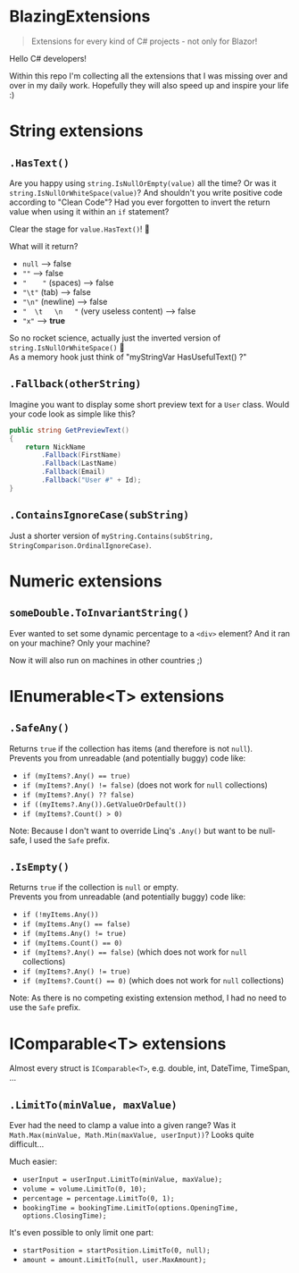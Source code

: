 # BlazingExtensions

> Extensions for every kind of C# projects - not only for Blazor!

Hello C# developers!

Within this repo I'm collecting all the extensions that I was missing over and over in my daily work. Hopefully they will also speed up and inspire your life :)


# String extensions

## `.HasText()`

Are you happy using `string.IsNullOrEmpty(value)` all the time? Or was it `string.IsNullOrWhiteSpace(value)`?
And shouldn't you write positive code according to "Clean Code"?
Had you ever forgotten to invert the return value when using it within an `if` statement?

Clear the stage for `value.HasText()`! :tada:

What will it return?
* `null` --> false
* `""` --> false
* `"    "` (spaces) --> false
* `"\t"` (tab) --> false
* `"\n"` (newline) --> false
* `"  \t   \n   "` (very useless content) --> false
* `"x"` --> **true**

So no rocket science, actually just the inverted version of `string.IsNullOrWhiteSpace()` :shrug:\
As a memory hook just think of "myStringVar HasUsefulText() ?"


## `.Fallback(otherString)`

Imagine you want to display some short preview text for a `User` class. Would your code look as simple like this?

```csharp
public string GetPreviewText()
{
    return NickName
        .Fallback(FirstName)
        .Fallback(LastName)
        .Fallback(Email)
        .Fallback("User #" + Id);
}
```


## `.ContainsIgnoreCase(subString)`
Just a shorter version of `myString.Contains(subString, StringComparison.OrdinalIgnoreCase)`.


# Numeric extensions

## `someDouble.ToInvariantString()`

Ever wanted to set some dynamic percentage to a `<div>` element? And it ran on your machine? Only your machine?

Now it will also run on machines in other countries ;)


# IEnumerable&lt;T&gt; extensions

## `.SafeAny()`

Returns `true` if the collection has items (and therefore is not `null`).\
Prevents you from unreadable (and potentially buggy) code like:
* `if (myItems?.Any() == true)`
* `if (myItems?.Any() != false)` (does not work for `null` collections)
* `if (myItems?.Any() ?? false)`
* `if ((myItems?.Any()).GetValueOrDefault())`
* `if (myItems?.Count() > 0)`

Note: Because I don't want to override Linq's `.Any()` but want to be null-safe, I used the `Safe` prefix.


## `.IsEmpty()`

Returns `true` if the collection is `null` or empty.\
Prevents you from unreadable (and potentially buggy) code like:
* `if (!myItems.Any())`
* `if (myItems.Any() == false)`
* `if (myItems.Any() != true)`
* `if (myItems.Count() == 0)`
* `if (myItems?.Any() == false)` (which does not work for `null` collections)
* `if (myItems?.Any() != true)`
* `if (myItems?.Count() == 0)` (which does not work for `null` collections)

Note: As there is no competing existing extension method, I had no need to use the `Safe` prefix. 


# IComparable&lt;T&gt; extensions
Almost every struct is `IComparable<T>`, e.g. double, int, DateTime, TimeSpan, ...

## `.LimitTo(minValue, maxValue)`

Ever had the need to clamp a value into a given range? Was it `Math.Max(minValue, Math.Min(maxValue, userInput))`? Looks quite difficult...

Much easier: 
* `userInput = userInput.LimitTo(minValue, maxValue);`
* `volume = volume.LimitTo(0, 10);`
* `percentage = percentage.LimitTo(0, 1);`
* `bookingTime = bookingTime.LimitTo(options.OpeningTime, options.ClosingTime);`

It's even possible to only limit one part: 
* `startPosition = startPosition.LimitTo(0, null);`
* `amount = amount.LimitTo(null, user.MaxAmount);`